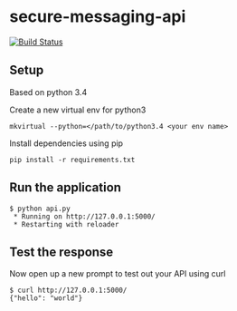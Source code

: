 # secure-messaging-api
[![Build Status](https://travis-ci.org/qateam123/secure-messaging-api.svg?branch=master)](https://travis-ci.org/qateam123/secure-messaging-api)

## Setup
Based on python 3.4

Create a new virtual env for python3

```
mkvirtual --python=</path/to/python3.4 <your env name>
```

Install dependencies using pip

```
pip install -r requirements.txt
```

Run the application
-------------------
```
$ python api.py
 * Running on http://127.0.0.1:5000/
 * Restarting with reloader
```

Test the response
-----------------

Now open up a new prompt to test out your API using curl
```
$ curl http://127.0.0.1:5000/
{"hello": "world"}
```